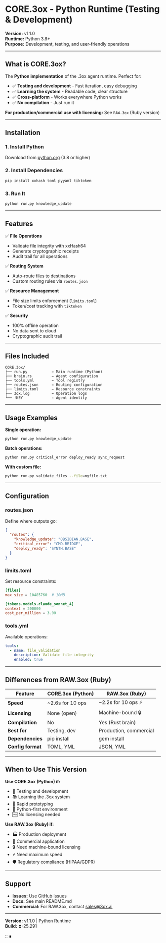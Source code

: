 # CORE.3ox - Python Runtime (Testing & Development)
**Version:** v1.1.0  
**Runtime:** Python 3.8+  
**Purpose:** Development, testing, and user-friendly operations

---

## What is CORE.3ox?

The **Python implementation** of the .3ox agent runtime. Perfect for:
- ✅ **Testing and development** - Fast iteration, easy debugging
- ✅ **Learning the system** - Readable code, clear structure
- ✅ **Cross-platform** - Works everywhere Python works
- ✅ **No compilation** - Just run it

**For production/commercial use with licensing:** See `RAW.3ox` (Ruby version)

---

## Installation

### 1. Install Python
Download from [python.org](https://www.python.org/downloads/) (3.8 or higher)

### 2. Install Dependencies
```bash
pip install xxhash toml pyyaml tiktoken
```

### 3. Run It
```bash
python run.py knowledge_update
```

---

## Features

✅ **File Operations**
- Validate file integrity with xxHash64
- Generate cryptographic receipts
- Audit trail for all operations

✅ **Routing System**
- Auto-route files to destinations
- Custom routing rules via `routes.json`

✅ **Resource Management**
- File size limits enforcement (`limits.toml`)
- Token/cost tracking with `tiktoken`

✅ **Security**
- 100% offline operation
- No data sent to cloud
- Cryptographic audit trail

---

## Files Included

```
CORE.3ox/
├── run.py           ← Main runtime (Python)
├── brain.rs         ← Agent configuration
├── tools.yml        ← Tool registry
├── routes.json      ← Routing configuration
├── limits.toml      ← Resource constraints
├── 3ox.log          ← Operation logs
└── !KEY             ← Agent identity
```

---

## Usage Examples

**Single operation:**
```bash
python run.py knowledge_update
```

**Batch operations:**
```bash
python run.py critical_error deploy_ready sync_request
```

**With custom file:**
```bash
python run.py validate_files --file=myfile.txt
```

---

## Configuration

### routes.json
Define where outputs go:
```json
{
  "routes": {
    "knowledge_update": "OBSIDIAN.BASE",
    "critical_error": "CMD.BRIDGE",
    "deploy_ready": "SYNTH.BASE"
  }
}
```

### limits.toml
Set resource constraints:
```toml
[files]
max_size = 10485760  # 10MB

[tokens.models.claude_sonnet_4]
context = 200000
cost_per_million = 3.00
```

### tools.yml
Available operations:
```yaml
tools:
  - name: file_validation
    description: Validate file integrity
    enabled: true
```

---

## Differences from RAW.3ox (Ruby)

| Feature | CORE.3ox (Python) | RAW.3ox (Ruby) |
|---------|------------------|----------------|
| **Speed** | ~2.6s for 10 ops | ~2.2s for 10 ops ⚡ |
| **Licensing** | None (open) | Machine-bound 🔒 |
| **Compilation** | No | Yes (Rust brain) |
| **Best for** | Testing, dev | Production, commercial |
| **Dependencies** | pip install | gem install |
| **Config format** | TOML, YML | JSON, YML |

---

## When to Use This Version

**Use CORE.3ox (Python) if:**
- 🧪 Testing and development
- 📚 Learning the .3ox system
- 🔧 Rapid prototyping
- 🐍 Python-first environment
- 🆓 No licensing needed

**Use RAW.3ox (Ruby) if:**
- 🏭 Production deployment
- 💼 Commercial application
- 🔒 Need machine-bound licensing
- ⚡ Need maximum speed
- 🛡️ Regulatory compliance (HIPAA/GDPR)

---

## Support

- **Issues:** Use GitHub Issues
- **Docs:** See main README.md
- **Commercial:** For RAW.3ox, contact sales@3ox.ai

---

**Version:** v1.1.0 | Python Runtime  
**Build:** ⧗-25.291

:: ∎

